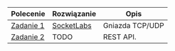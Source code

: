 | Polecenie | Rozwiązanie | Opis
|------------ | ----------- | ----------- 
| [Zadanie 1](https://github.com/dominiks01/Distributed-Systems-AGH/blob/main/Zadanie_1/task) | [SocketLabs](https://github.com/dominiks01/Distributed-Systems-AGH/tree/main/Zadanie_1/SocketLabs/src) | Gniazda TCP/UDP
| [Zadanie 2](https://github.com/dominiks01/Distributed-Systems-AGH/blob/main/Zadanie_2/task) | TODO | REST API.
